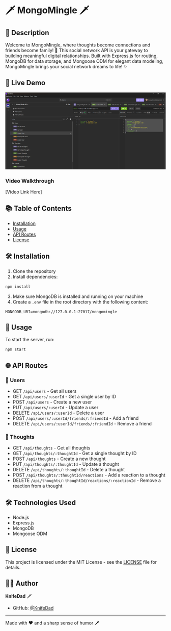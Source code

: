 # 🗡️ MongoMingle 🗡️

## 🎯 Description
Welcome to MongoMingle, where thoughts become connections and friends become family! 🚀 This social network API is your gateway to building meaningful digital relationships. Built with Express.js for routing, MongoDB for data storage, and Mongoose ODM for elegant data modeling, MongoMingle brings your social network dreams to life! ✨

## 🎥 Live Demo
![MongoMingle Screenshot](assets/MongoMingle.png)

### Video Walkthrough
[Video Link Here]

## 📚 Table of Contents
- [Installation](#-installation)
- [Usage](#-usage)
- [API Routes](#-api-routes)
- [License](#-license)

## 🛠️ Installation
1. Clone the repository
2. Install dependencies:
```bash
npm install
```
3. Make sure MongoDB is installed and running on your machine
4. Create a `.env` file in the root directory with the following content:
```
MONGODB_URI=mongodb://127.0.0.1:27017/mongomingle
```

## 🚀 Usage
To start the server, run:
```bash
npm start
```

## 🌐 API Routes

### 👥 Users
- GET `/api/users` - Get all users
- GET `/api/users/:userId` - Get a single user by ID
- POST `/api/users` - Create a new user
- PUT `/api/users/:userId` - Update a user
- DELETE `/api/users/:userId` - Delete a user
- POST `/api/users/:userId/friends/:friendId` - Add a friend
- DELETE `/api/users/:userId/friends/:friendId` - Remove a friend

### 💭 Thoughts
- GET `/api/thoughts` - Get all thoughts
- GET `/api/thoughts/:thoughtId` - Get a single thought by ID
- POST `/api/thoughts` - Create a new thought
- PUT `/api/thoughts/:thoughtId` - Update a thought
- DELETE `/api/thoughts/:thoughtId` - Delete a thought
- POST `/api/thoughts/:thoughtId/reactions` - Add a reaction to a thought
- DELETE `/api/thoughts/:thoughtId/reactions/:reactionId` - Remove a reaction from a thought

## 🛠️ Technologies Used
- Node.js
- Express.js
- MongoDB
- Mongoose ODM

## 📝 License
This project is licensed under the MIT License - see the [LICENSE](LICENSE) file for details.

## 👨‍💻 Author
**KnifeDad** 🗡️
- GitHub: [@KnifeDad](https://github.com/KnifeDad)

---
Made with ❤️ and a sharp sense of humor 🗡️ 